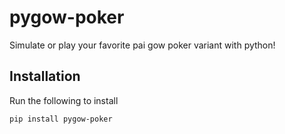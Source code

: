 # pygow-poker

Simulate or play your favorite pai gow poker variant with python!

## Installation

Run the following to install

```
pip install pygow-poker
```
